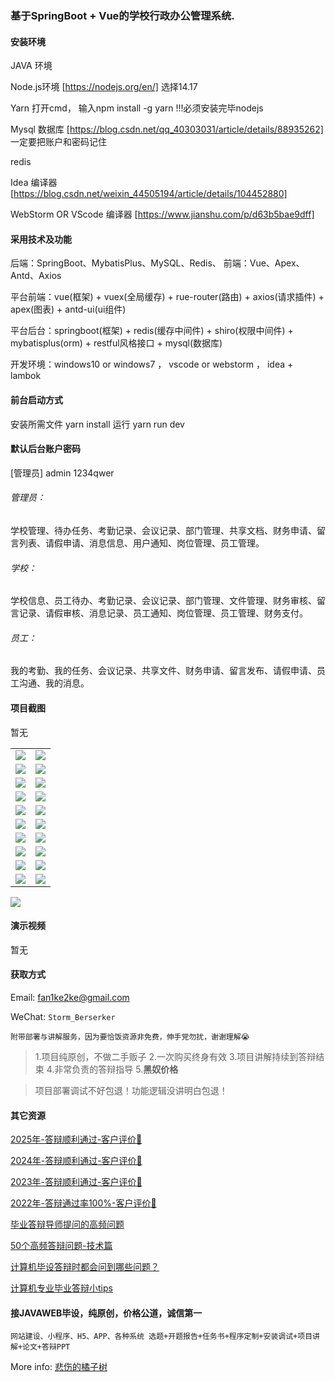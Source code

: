 ### 基于SpringBoot + Vue的学校行政办公管理系统.

#### 安装环境

JAVA 环境 

Node.js环境 [https://nodejs.org/en/] 选择14.17

Yarn 打开cmd， 输入npm install -g yarn !!!必须安装完毕nodejs

Mysql 数据库 [https://blog.csdn.net/qq_40303031/article/details/88935262] 一定要把账户和密码记住

redis

Idea 编译器 [https://blog.csdn.net/weixin_44505194/article/details/104452880]

WebStorm OR VScode 编译器 [https://www.jianshu.com/p/d63b5bae9dff]

#### 采用技术及功能

后端：SpringBoot、MybatisPlus、MySQL、Redis、
前端：Vue、Apex、Antd、Axios

平台前端：vue(框架) + vuex(全局缓存) + rue-router(路由) + axios(请求插件) + apex(图表)  + antd-ui(ui组件)

平台后台：springboot(框架) + redis(缓存中间件) + shiro(权限中间件) + mybatisplus(orm) + restful风格接口 + mysql(数据库)

开发环境：windows10 or windows7 ， vscode or webstorm ， idea + lambok


#### 前台启动方式
安装所需文件 yarn install 
运行 yarn run dev

#### 默认后台账户密码
[管理员]
admin
1234qwer

###### 管理员：
学校管理、待办任务、考勤记录、会议记录、部门管理、共享文档、财务申请、留言列表、请假申请、消息信息、用户通知、岗位管理、员工管理。

###### 学校：
学校信息、员工待办、考勤记录、会议记录、部门管理、文件管理、财务审核、留言记录、请假审核、消息记录、员工通知、岗位管理、员工管理、财务支付。

###### 员工：
我的考勤、我的任务、会议记录、共享文件、财务申请、留言发布、请假申请、员工沟通、我的消息。

#### 项目截图
暂无

|  |  |
|---------------------|---------------------|
| ![](https://fank-bucket-oss.oss-cn-beijing.aliyuncs.com/img/76e07b26-a48b-451f-98bd-7ec68fc6ce0f.png) | ![](https://fank-bucket-oss.oss-cn-beijing.aliyuncs.com/img/c6924690-3dea-4947-9d10-6fa617c4bcc3.png) |
| ![](https://fank-bucket-oss.oss-cn-beijing.aliyuncs.com/img/23e4629a-c098-409c-94b2-37ed2c1f51e1.png) | ![](https://fank-bucket-oss.oss-cn-beijing.aliyuncs.com/img/c0cafb24-72d5-450c-86cc-8e156de89f49.png) |
| ![](https://fank-bucket-oss.oss-cn-beijing.aliyuncs.com/img/8fd99501-30b0-4607-b7a8-9848d5ae0c1f.png) | ![](https://fank-bucket-oss.oss-cn-beijing.aliyuncs.com/img/bcba2d4d-262f-4df2-97ba-4a71d4bd6072.png) |
| ![](https://fank-bucket-oss.oss-cn-beijing.aliyuncs.com/img/8d425260-04af-4758-a2b8-bf021cb8dd73.png) | ![](https://fank-bucket-oss.oss-cn-beijing.aliyuncs.com/img/b9014664-eb00-418d-a52b-cd94e4cbf0a9.png) |
| ![](https://fank-bucket-oss.oss-cn-beijing.aliyuncs.com/img/1ec4eda8-dee4-40da-8c70-0a4399681aa8.png) | ![](https://fank-bucket-oss.oss-cn-beijing.aliyuncs.com/img/b63ff514-d56d-417b-8dd4-8eefc88a27c9.png) |
| ![](https://fank-bucket-oss.oss-cn-beijing.aliyuncs.com/img/0cd74bef-750a-49da-99ae-1a26f9b18f88.png) | ![](https://fank-bucket-oss.oss-cn-beijing.aliyuncs.com/img/b8dd7e23-b9ca-409b-a6fb-1022a2a270a2.png) |
| ![](https://fank-bucket-oss.oss-cn-beijing.aliyuncs.com/img/ff0b3bc7-3c7f-43bb-a8cb-300413ca3503.png) | ![](https://fank-bucket-oss.oss-cn-beijing.aliyuncs.com/img/19568e7c-b11c-4dff-91c2-a5050213be7f.png) |
| ![](https://fank-bucket-oss.oss-cn-beijing.aliyuncs.com/img/f952258e-6d6d-49f5-a83c-9992d0d26874.png) | ![](https://fank-bucket-oss.oss-cn-beijing.aliyuncs.com/img/4658cd17-a190-4b2e-aaf7-154cb684192f.png) |
| ![](https://fank-bucket-oss.oss-cn-beijing.aliyuncs.com/img/f497daa0-4f7c-4607-ab8f-d501dc6d6983.png) | ![](https://fank-bucket-oss.oss-cn-beijing.aliyuncs.com/img/612afdf9-7095-4563-8c11-58beaddd9618.png) |
| ![](https://fank-bucket-oss.oss-cn-beijing.aliyuncs.com/img/f06fb988-f596-4db3-aa98-329ac957898d.png) | ![](https://fank-bucket-oss.oss-cn-beijing.aliyuncs.com/img/98a21ff8-f48a-4cc3-ae99-1063d1a4e5be.png) |

![](https://fank-bucket-oss.oss-cn-beijing.aliyuncs.com/work/936e9baf53eb9a217af4f89c616dc19.png)


#### 演示视频

暂无

#### 获取方式

Email: fan1ke2ke@gmail.com

WeChat: `Storm_Berserker`

`附带部署与讲解服务，因为要恰饭资源非免费，伸手党勿扰，谢谢理解😭`

> 1.项目纯原创，不做二手贩子 2.一次购买终身有效 3.项目讲解持续到答辩结束 4.非常负责的答辩指导 5.**黑奴价格**

> 项目部署调试不好包退！功能逻辑没讲明白包退！

#### 其它资源

[2025年-答辩顺利通过-客户评价🍜](https://berserker287.github.io/2025/06/18/2025%E5%B9%B4%E7%AD%94%E8%BE%A9%E9%A1%BA%E5%88%A9%E9%80%9A%E8%BF%87/)

[2024年-答辩顺利通过-客户评价👻](https://berserker287.github.io/2024/06/06/2024%E5%B9%B4%E7%AD%94%E8%BE%A9%E9%A1%BA%E5%88%A9%E9%80%9A%E8%BF%87/)

[2023年-答辩顺利通过-客户评价🐢](https://berserker287.github.io/2023/06/14/2023%E5%B9%B4%E7%AD%94%E8%BE%A9%E9%A1%BA%E5%88%A9%E9%80%9A%E8%BF%87/)

[2022年-答辩通过率100%-客户评价🐣](https://berserker287.github.io/2022/05/25/%E9%A1%B9%E7%9B%AE%E4%BA%A4%E6%98%93%E8%AE%B0%E5%BD%95/)

[毕业答辩导师提问的高频问题](https://berserker287.github.io/2023/06/13/%E6%AF%95%E4%B8%9A%E7%AD%94%E8%BE%A9%E5%AF%BC%E5%B8%88%E6%8F%90%E9%97%AE%E7%9A%84%E9%AB%98%E9%A2%91%E9%97%AE%E9%A2%98/)

[50个高频答辩问题-技术篇](https://berserker287.github.io/2023/06/13/50%E4%B8%AA%E9%AB%98%E9%A2%91%E7%AD%94%E8%BE%A9%E9%97%AE%E9%A2%98-%E6%8A%80%E6%9C%AF%E7%AF%87/)

[计算机毕设答辩时都会问到哪些问题？](https://www.zhihu.com/question/31020988)

[计算机专业毕业答辩小tips](https://zhuanlan.zhihu.com/p/145911029)

#### 接JAVAWEB毕设，纯原创，价格公道，诚信第一

`网站建设、小程序、H5、APP、各种系统 选题+开题报告+任务书+程序定制+安装调试+项目讲解+论文+答辩PPT`

More info: [悲伤的橘子树](https://berserker287.github.io/)
